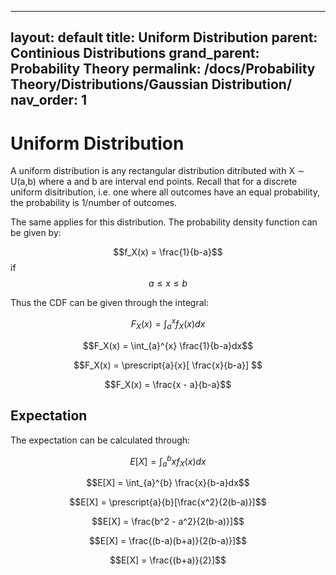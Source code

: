   ---
layout: default
title: Uniform Distribution
parent: Continious Distributions
grand_parent: Probability Theory
permalink: /docs/Probability Theory/Distributions/Gaussian Distribution/
nav_order: 1
---
# Uniform Distribution
A uniform distribution is any rectangular distribution ditributed with X $\sim$ U(a,b) where a and b are interval end points. Recall that for a discrete uniform disitribution, i.e. one where all outcomes have an equal probability, the probability is 1/number of outcomes.

The same applies for this distribution. The probability density function can be given by:

$$f_X(x) = \frac{1}{b-a}$$ if $$a \leq x \leq b$$

Thus the CDF can be given through the integral:

$$F_X(x) = \int_{a}^{x} f_X(x)dx$$

$$F_X(x) = \int_{a}^{x} \frac{1}{b-a}dx$$

$$F_X(x) = \prescript{a}{x}[ \frac{x}{b-a}] $$

$$F_X(x) = \frac{x - a}{b-a}$$

## Expectation
The expectation can be calculated through:

$$E[X] = \int_{a}^{b} x f_X(x)dx$$

$$E[X] = \int_{a}^{b} \frac{x}{b-a}dx$$

$$E[X] =  \prescript{a}{b}[\frac{x^2}{2(b-a)}]$$

$$E[X] =  \frac{b^2 - a^2}{2(b-a)}]$$

$$E[X] =  \frac{(b-a)(b+a)}{2(b-a)}]$$

$$E[X] =  \frac{(b+a)}{2}]$$

